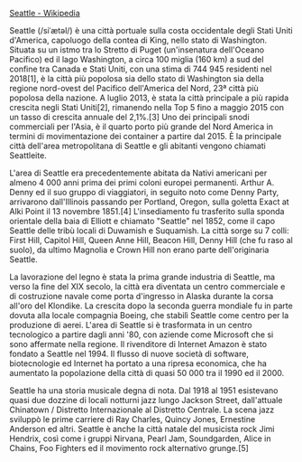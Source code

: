 [Seattle - Wikipedia](https://it.wikipedia.org/wiki/Seattle)

Seattle (/siˈætəl/) è una città portuale sulla costa occidentale degli Stati Uniti d'America, capoluogo della contea di King, nello stato di Washington. Situata su un istmo tra lo Stretto di Puget (un'insenatura dell'Oceano Pacifico) ed il lago Washington, a circa 100 miglia (160 km) a sud del confine tra Canada e Stati Uniti, con una stima di 744 945 residenti nel 2018[1], è la città più popolosa sia dello stato di Washington sia della regione nord-ovest del Pacifico dell'America del Nord, 23ª città più popolosa della nazione. A luglio 2013, è stata la città principale a più rapida crescita negli Stati Uniti[2], rimanendo nella Top 5 fino a maggio 2015 con un tasso di crescita annuale del 2,1%.[3] Uno dei principali snodi commerciali per l'Asia, è il quarto porto più grande del Nord America in termini di movimentazione dei container a partire dal 2015. È la principale città dell'area metropolitana di Seattle e gli abitanti vengono chiamati Seattleite.

L'area di Seattle era precedentemente abitata da Nativi americani per almeno 4 000 anni prima dei primi coloni europei permanenti. Arthur A. Denny ed il suo gruppo di viaggiatori, in seguito noto come Denny Party, arrivarono dall'Illinois passando per Portland, Oregon, sulla goletta Exact at Alki Point il 13 novembre 1851.[4] L'insediamento fu trasferito sulla sponda orientale della baia di Elliott e chiamato "Seattle" nel 1852, come il capo Seattle delle tribù locali di Duwamish e Suquamish. La città sorge su 7 colli: First Hill, Capitol Hill, Queen Anne Hill, Beacon Hill, Denny Hill (che fu raso al suolo), da ultimo Magnolia e Crown Hill non erano parte dell'originaria Seattle.

La lavorazione del legno è stata la prima grande industria di Seattle, ma verso la fine del XIX secolo, la città era diventata un centro commerciale e di costruzione navale come porta d'ingresso in Alaska durante la corsa all'oro del Klondike. La crescita dopo la seconda guerra mondiale fu in parte dovuta alla locale compagnia Boeing, che stabilì Seattle come centro per la produzione di aerei. L'area di Seattle si è trasformata in un centro tecnologico a partire dagli anni '80, con aziende come Microsoft che si sono affermate nella regione. Il rivenditore di Internet Amazon è stato fondato a Seattle nel 1994. Il flusso di nuove società di software, biotecnologie ed Internet ha portato a una ripresa economica, che ha aumentato la popolazione della città di quasi 50 000 tra il 1990 ed il 2000.

Seattle ha una storia musicale degna di nota. Dal 1918 al 1951 esistevano quasi due dozzine di locali notturni jazz lungo Jackson Street, dall'attuale Chinatown / Distretto Internazionale al Distretto Centrale. La scena jazz sviluppò le prime carriere di Ray Charles, Quincy Jones, Ernestine Anderson ed altri. Seattle è anche la città natale del musicista rock Jimi Hendrix, così come i gruppi Nirvana, Pearl Jam, Soundgarden, Alice in Chains, Foo Fighters ed il movimento rock alternativo grunge.[5]

<!---
cspell:ignore Seattle siˈætəl Puget Seattleite Denny Portland Exact Alki Elliott Duwamish Suquamish Capitol Anne Beacon Klondike Jackson Chinatown Quincy Ernestine Anderson Jimi Hendrix Pearl Soundgarden Chains Fighters grunge
--->
